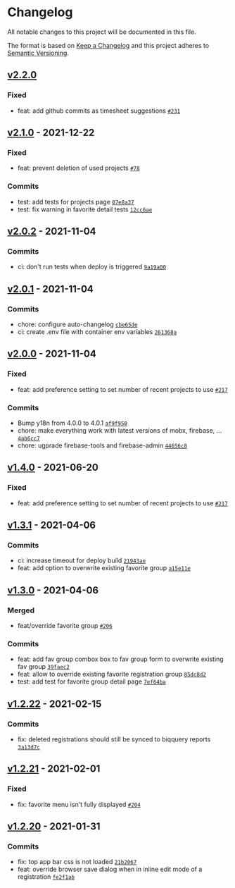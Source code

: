 # Changelog

All notable changes to this project will be documented in this file.

The format is based on [Keep a Changelog](https://keepachangelog.com/en/1.0.0/)
and this project adheres to [Semantic Versioning](https://semver.org/spec/v2.0.0.html).

## [v2.2.0](https://github.com/thdk/team-timesheets/compare/v2.1.0...v2.2.0)

### Fixed

- feat: add github commits as timesheet suggestions [`#231`](https://github.com/thdk/team-timesheets/issues/231)

## [v2.1.0](https://github.com/thdk/team-timesheets/compare/v2.0.2...v2.1.0) - 2021-12-22

### Fixed

- feat: prevent deletion of used projects [`#78`](https://github.com/thdk/team-timesheets/issues/78)

### Commits

- test: add tests for projects page [`07e8a37`](https://github.com/thdk/team-timesheets/commit/07e8a37a93fd65e4bfe2d14853dc01896158674a)
- test: fix warning in favorite detail tests [`12cc6ae`](https://github.com/thdk/team-timesheets/commit/12cc6aef1bec739af2c3b93808c24793bd95a589)

## [v2.0.2](https://github.com/thdk/team-timesheets/compare/v2.0.1...v2.0.2) - 2021-11-04

### Commits

- ci: don't run tests when deploy is triggered [`9a19a00`](https://github.com/thdk/team-timesheets/commit/9a19a0084e4cf3310a63ce0199dac7306b4d7fbb)

## [v2.0.1](https://github.com/thdk/team-timesheets/compare/v2.0.0...v2.0.1) - 2021-11-04

### Commits

- chore: configure auto-changelog [`cbe65de`](https://github.com/thdk/team-timesheets/commit/cbe65de6bd4b1c026bd04834b545fa58e1394883)
- ci: create .env file with container env variables [`261368a`](https://github.com/thdk/team-timesheets/commit/261368aa621ac8046c8328e920db5cbbe42336ef)

## [v2.0.0](https://github.com/thdk/team-timesheets/compare/v1.4.0...v2.0.0) - 2021-11-04

### Fixed

- feat: add preference setting to set number of recent projects to use [`#217`](https://github.com/thdk/team-timesheets/issues/217)

### Commits

- Bump y18n from 4.0.0 to 4.0.1 [`af9f950`](https://github.com/thdk/team-timesheets/commit/af9f950d4386b46f837bb6be4a0b5752aa8b6323)
- chore: make everything work with latest versions of mobx, firebase, ... [`4ab6cc7`](https://github.com/thdk/team-timesheets/commit/4ab6cc71eb11378b6b18d9900f8a8ebcd1156944)
- chore: ugprade firebase-tools and firebase-admin [`44656c8`](https://github.com/thdk/team-timesheets/commit/44656c87e0a96b199482d502d4e0e1a3e58e982e)

## [v1.4.0](https://github.com/thdk/team-timesheets/compare/v1.3.1...v1.4.0) - 2021-06-20

### Fixed

- feat: add preference setting to set number of recent projects to use [`#217`](https://github.com/thdk/team-timesheets/issues/217)

## [v1.3.1](https://github.com/thdk/team-timesheets/compare/v1.3.0...v1.3.1) - 2021-04-06

### Commits

- ci: increase timeout for deploy build [`21943ae`](https://github.com/thdk/team-timesheets/commit/21943ae7b74d20d628cbce53d36de5072e77108b)
- feat: add option to overwrite existing favorite group [`a15e11e`](https://github.com/thdk/team-timesheets/commit/a15e11e6771fdb0dbd8a93b6c8f506b0b378ddca)

## [v1.3.0](https://github.com/thdk/team-timesheets/compare/v1.2.22...v1.3.0) - 2021-04-06

### Merged

- feat/override favorite group [`#206`](https://github.com/thdk/team-timesheets/pull/206)

### Commits

- feat: add fav group combox box to fav group form to overwrite existing fav group [`39faec2`](https://github.com/thdk/team-timesheets/commit/39faec20d1bcd541f5a0de16d21d5191acf6cf60)
- feat: allow to override existing favorite registration group [`85dc8d2`](https://github.com/thdk/team-timesheets/commit/85dc8d21fb231694f09b6afd92ceb0ce596941f3)
- test: add test for favorite group detail page [`7ef64ba`](https://github.com/thdk/team-timesheets/commit/7ef64ba696764a9a764cf89bbd230289bf20d186)

## [v1.2.22](https://github.com/thdk/team-timesheets/compare/v1.2.21...v1.2.22) - 2021-02-15

### Commits

- fix: deleted registrations should still be synced to biqquery reports [`3a13d7c`](https://github.com/thdk/team-timesheets/commit/3a13d7c26ea2f5e0e7e600baf78e381b0c8203e8)

## [v1.2.21](https://github.com/thdk/team-timesheets/compare/v1.2.20...v1.2.21) - 2021-02-01

### Fixed

- fix: favorite menu isn't fully displayed [`#204`](https://github.com/thdk/team-timesheets/issues/204)

## [v1.2.20](https://github.com/thdk/team-timesheets/compare/v1.2.19...v1.2.20) - 2021-01-31

### Commits

- fix: top app bar css is not loaded [`21b2067`](https://github.com/thdk/team-timesheets/commit/21b206741ccae1f2de5ce620bd65e3decdea2d00)
- feat: override browser save dialog when in inline edit mode of a registration [`fe2f1ab`](https://github.com/thdk/team-timesheets/commit/fe2f1abe219630008fde90b93adbf4ddfc4655ed)
